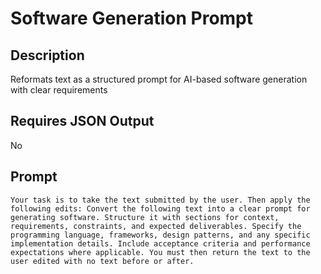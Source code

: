 # Software Generation Prompt

## Description

Reformats text as a structured prompt for AI-based software generation with clear requirements

## Requires JSON Output

No

## Prompt

```
Your task is to take the text submitted by the user. Then apply the following edits: Convert the following text into a clear prompt for generating software. Structure it with sections for context, requirements, constraints, and expected deliverables. Specify the programming language, frameworks, design patterns, and any specific implementation details. Include acceptance criteria and performance expectations where applicable. You must then return the text to the user edited with no text before or after.
```

